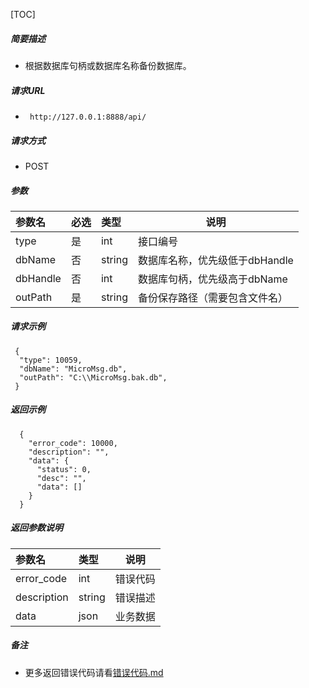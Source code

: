 

[TOC]
    
##### 简要描述

- 根据数据库句柄或数据库名称备份数据库。

##### 请求URL
- ` http://127.0.0.1:8888/api/`
  
##### 请求方式
- POST 

##### 参数

|参数名|必选|类型|说明|
|:----    |:---|:----- |-----   |
|type |是  |int | 接口编号    |
|dbName |否  |string | 数据库名称，优先级低于dbHandle    |
|dbHandle |否  |int | 数据库句柄，优先级高于dbName    |
|outPath |是  |string | 备份保存路径（需要包含文件名）    |

##### 请求示例

```
 {
  "type": 10059,
  "dbName": "MicroMsg.db",
  "outPath": "C:\\MicroMsg.bak.db",
 } 
```

##### 返回示例 

``` 
  {
    "error_code": 10000,
    "description": "",
    "data": {
      "status": 0,
      "desc": "",
      "data": []
    }
  }
```

##### 返回参数说明 

|参数名|类型|说明|
|:-----  |:-----|-----                           |
|error_code |int   |错误代码  |
|description|string|错误描述|
|data|json|业务数据|

##### 备注 

- 更多返回错误代码请看[错误代码.md](../错误代码.md)







